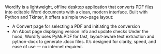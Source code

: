 Wordify is a lightweight, offline desktop application that converts PDF files into editable Word documents with a clean, modern interface. Built with Python and Tkinter, it offers a simple two-page layout:
- A Convert page for selecting a PDF and initiating the conversion
- An About page displaying version info and update checks
Under the hood, Wordify uses PyMuPDF for fast, layout-aware text extraction and python-docx to generate .docx files. It’s designed for clarity, speed, and ease of use — no internet required.